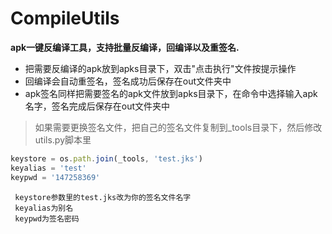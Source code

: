 # CompileUtils
**apk一键反编译工具，支持批量反编译，回编译以及重签名.**
*	把需要反编译的apk放到apks目录下，双击"点击执行"文件按提示操作
*	回编译会自动重签名，签名成功后保存在out文件夹中
*	apk签名同样把需要签名的apk文件放到apks目录下，在命令中选择输入apk名字，签名完成后保存在out文件夹中

> 如果需要更换签名文件，把自己的签名文件复制到_tools目录下，然后修改utils.py脚本里
```javascript
keystore = os.path.join(_tools, 'test.jks')
keyalias = 'test'
keypwd = '147258369'
```
     keystore参数里的test.jks改为你的签名文件名字 
     keyalias为别名 
     keypwd为签名密码  
